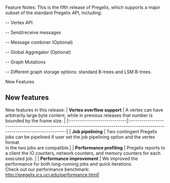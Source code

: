 Feature Notes: This is the fifth release of Pregelix, which supports a major subset of the standard Pregelix API, including:

-- Vertex API

-- Send/receive messages

-- Message combiner (Optional)

-- Global Aggregator (Optional)

-- Graph Mutations

-- Different graph storage options: standard B-trees and LSM B-trees.

New Features

## New features ##
New features in this release:
| **Vertex overflow support** | A vertex can have arbitrarily large byte content, while in previous releases that number is<br /> bounded by the frame size. |
|:----------------------------|:-----------------------------------------------------------------------------------------------------------------------------|
| **Job pipelining** |  Two contingent Pregelix jobs can be pipelined if user set the job pipelining option and the vertex format<br /> in the two jobs are compatible.|
| **Performance profiling** | Pregelix reports to a client the IO counters, network counters, and memory counters for each executed job. |
| **Performance improvement** | We improved the performance for both long-running jobs and quick iterations. <br />Check out our performance benchmark: http://pregelix.ics.uci.edu/performance.html|